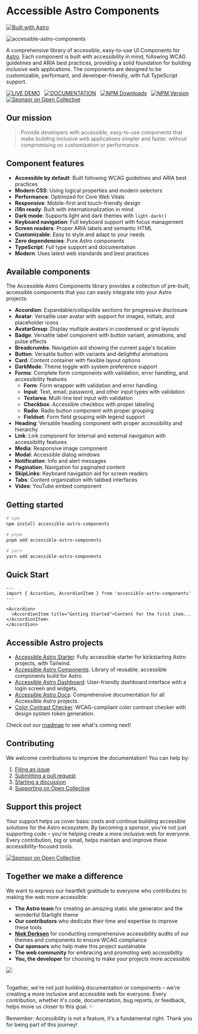 # Accessible Astro Components

[![Built with Astro](https://astro.badg.es/v2/built-with-astro/small.svg)](https://astro.build)

![accessible-astro-components](https://github.com/user-attachments/assets/ba773cb6-ee7e-421d-8228-6f9fd3e13575)

A comprehensive library of accessible, easy-to-use UI Components for [Astro](https://astro.build). Each component is built with accessibility in mind, following WCAG guidelines and ARIA best practices, providing a solid foundation for building inclusive web applications. The components are designed to be customizable, performant, and developer-friendly, with full TypeScript support.

[![LIVE DEMO](https://img.shields.io/badge/LIVE_DEMO-4ECCA3?style=for-the-badge&logo=astro&logoColor=black)](https://accessible-astro-starter.incluud.dev/accessible-components/) &nbsp;
[![DOCUMENTATION](https://img.shields.io/badge/DOCUMENTATION-A682FF?style=for-the-badge&logo=astro&logoColor=black)](https://accessible-astro.incluud.dev/) &nbsp;
[![NPM Downloads](https://img.shields.io/npm/dt/accessible-astro-components?style=for-the-badge&color=4ECCA3&logo=npm&logoColor=black)](https://www.npmjs.com/package/accessible-astro-components) &nbsp;
[![NPM Version](https://img.shields.io/npm/v/accessible-astro-components?style=for-the-badge&logo=npm&logoColor=black&color=A682FF)](https://www.npmjs.com/package/accessible-astro-components) &nbsp;
[![Sponsor on Open Collective](https://img.shields.io/badge/Open%20Collective-7FADF2?style=for-the-badge&logo=opencollective&logoColor=white)](https://opencollective.com/incluud) &nbsp;

## Our mission

> Provide developers with accessible, easy-to-use components that make building inclusive web applications simpler and faster, without compromising on customization or performance.

## Component features

- **Accessible by default**: Built following WCAG guidelines and ARIA best practices
- **Modern CSS**: Using logical properties and modern selectors
- **Performance**: Optimized for Core Web Vitals
- **Responsive**: Mobile-first and touch-friendly design
- **i18n ready**: Built with internationalization in mind
- **Dark mode**: Supports light and dark themes with `light-dark()`
- **Keyboard navigation**: Full keyboard support with focus management
- **Screen readers**: Proper ARIA labels and semantic HTML
- **Customizable**: Easy to style and adapt to your needs
- **Zero dependencies**: Pure Astro components
- **TypeScript**: Full type support and documentation
- **Modern**: Uses latest web standards and best practices

## Available components

The Accessible Astro Components library provides a collection of pre-built, accessible components that you can easily integrate into your Astro projects:

- **Accordion**: Expandable/collapsible sections for progressive disclosure
- **Avatar**: Versatile user avatar with support for images, initials, and placeholder icons
- **AvatarGroup**: Display multiple avatars in condensed or grid layouts
- **Badge**: Versatile label component with button variant, animations, and pulse effects
- **Breadcrumbs**: Navigation aid showing the current page's location
- **Button**: Versatile button with variants and delightful animations
- **Card**: Content container with flexible layout options
- **DarkMode**: Theme toggle with system preference support
- **Forms**: Complete form components with validation, error handling, and accessibility features
  - **Form**: Form wrapper with validation and error handling
  - **Input**: Text, email, password, and other input types with validation
  - **Textarea**: Multi-line text input with validation
  - **Checkbox**: Accessible checkbox with proper labeling
  - **Radio**: Radio button component with proper grouping
  - **Fieldset**: Form field grouping with legend support
- **Heading**: Versatile heading component with proper accessibility and hierarchy
- **Link**: Link component for internal and external navigation with accessibility features
- **Media**: Responsive image component
- **Modal**: Accessible dialog windows
- **Notification**: Info and alert messages
- **Pagination**: Navigation for paginated content
- **SkipLinks**: Keyboard navigation aid for screen readers
- **Tabs**: Content organization with tabbed interfaces
- **Video**: YouTube embed component

## Getting started

```bash
# npm
npm install accessible-astro-components

# pnpm
pnpm add accessible-astro-components

# yarn
yarn add accessible-astro-components
```

## Quick Start

```astro
---
import { Accordion, AccordionItem } from 'accessible-astro-components'
---

<Accordion>
  <AccordionItem title="Getting Started">Content for the first item...</AccordionItem>
</Accordion>
```

## Accessible Astro projects

- [Accessible Astro Starter](https://github.com/incluud/accessible-astro-starter): Fully accessible starter for kickstarting Astro projects, with Tailwind.
- [Accessible Astro Components](https://github.com/incluud/accessible-astro-components/): Library of reusable, accessible components build for Astro.
- [Accessible Astro Dashboard](https://github.com/incluud/accessible-astro-dashboard/): User-friendly dashboard interface with a login screen and widgets.
- [Accessible Astro Docs](https://github.com/incluud/accessible-astro-docs): Comprehensive documentation for all Accessible Astro projects.
- [Color Contrast Checker](https://github.com/incluud/color-contrast-checker): WCAG-compliant color contrast checker with design system token generation.

Check out our [roadmap](https://github.com/orgs/incluud/projects/4) to see what's coming next!

## Contributing

We welcome contributions to improve the documentation! You can help by:

1. [Filing an issue](https://github.com/incluud/accessible-astro-components/issues)
2. [Submitting a pull request](https://github.com/incluud/accessible-astro-components/pulls)
3. [Starting a discussion](https://github.com/incluud/accessible-astro-components/discussions)
4. [Supporting on Open Collective](https://opencollective.com/incluud)

## Support this project

Your support helps us cover basic costs and continue building accessible solutions for the Astro ecosystem. By becoming a sponsor, you're not just supporting code – you're helping create a more inclusive web for everyone. Every contribution, big or small, helps maintain and improve these accessibility-focused tools.

[![Sponsor on Open Collective](https://img.shields.io/badge/Open%20Collective-7FADF2?style=for-the-badge&logo=opencollective&logoColor=white)](https://opencollective.com/incluud)

## Together we make a difference

We want to express our heartfelt gratitude to everyone who contributes to making the web more accessible:

- **The Astro team** for creating an amazing static site generator and the wonderful Starlight theme
- **Our contributors** who dedicate their time and expertise to improve these tools
- [**Niek Derksen**](https://niekderksen.nl) for conducting comprehensive accessibility audits of our themes and components to ensure WCAG compliance
- **Our sponsors** who help make this project sustainable
- **The web community** for embracing and promoting web accessibility
- **You, the developer** for choosing to make your projects more accessible

<a href="https://github.com/incluud/accessible-astro-components/graphs/contributors">
  <img src="https://contrib.rocks/image?repo=incluud/accessible-astro-components" />
</a><br /><br />

Together, we're not just building documentation or components – we're creating a more inclusive and accessible web for everyone. Every contribution, whether it's code, documentation, bug reports, or feedback, helps move us closer to this goal. ✨

Remember: Accessibility is not a feature, it's a fundamental right. Thank you for being part of this journey!
